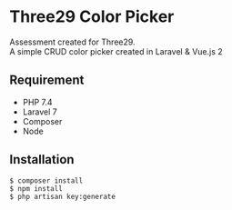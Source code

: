 # Three29 Color Picker
Assessment created for Three29.<br>
A simple CRUD color picker created in Laravel & Vue.js 2

## Requirement
- PHP 7.4
- Laravel 7
- Composer
- Node

## Installation 
```
$ composer install
$ npm install
$ php artisan key:generate
```
